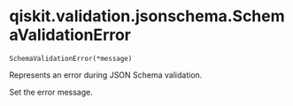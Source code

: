 # qiskit.validation.jsonschema.SchemaValidationError

`SchemaValidationError(*message)`

Represents an error during JSON Schema validation.

Set the error message.
